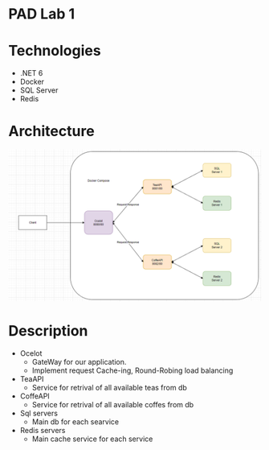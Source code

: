 # PAD Lab 1

# Technologies
- .NET 6
- Docker
- SQL Server
- Redis

# Architecture

![](https://github.com/UrsuNicolae/PadLab1/blob/main/PADArchitecture2.png)

# Description

- Ocelot
  - GateWay for our application.
  - Implement request Cache-ing, Round-Robing load balancing
- TeaAPI
  - Service for retrival of all available teas from db
- CoffeAPI
  - Service for retrival of all available coffes from db
- Sql servers
  - Main db for each searvice
- Redis servers
  - Main cache service for each service

  

